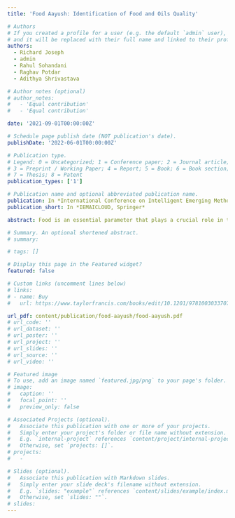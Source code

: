 ```yaml
---
title: 'Food Aayush: Identification of Food and Oils Quality'

# Authors
# If you created a profile for a user (e.g. the default `admin` user), write the username (folder name) here
# and it will be replaced with their full name and linked to their profile.
authors:
  - Richard Joseph
  - admin
  - Rahul Sohandani
  - Raghav Potdar
  - Adithya Shrivastava

# Author notes (optional)
# author_notes:
#   - 'Equal contribution'
#   - 'Equal contribution'

date: '2021-09-01T00:00:00Z'

# Schedule page publish date (NOT publication's date).
publishDate: '2022-06-01T00:00:00Z'

# Publication type.
# Legend: 0 = Uncategorized; 1 = Conference paper; 2 = Journal article;
# 3 = Preprint / Working Paper; 4 = Report; 5 = Book; 6 = Book section;
# 7 = Thesis; 8 = Patent
publication_types: ['1']

# Publication name and optional abbreviated publication name.
publication: In *International Conference on Intelligent Emerging Methods of Artificial Intelligence & Cloud Computing*
publication_short: In *IEMAICLOUD, Springer*

abstract: Food is an essential parameter that plays a crucial role in the survival of humans. It is also significant in depicting a country’s culture. Healthy, nutritious, and high-quality food results in a better lifestyle and develops a person’s immunity and health. Correspondingly, the consumption of low-quality food, which might be deprived of nutritional value, negatively impacts a person’s health and makes them susceptible to various diseases. There is a persistent complaint in India, in any civic body-related food section about the quality of meals available. Likewise, the oil quality is also an essential factor while cooking any meal as it affects the taste of food, and the use of rancid oils in cooking may also be harmful to health. Therefore, the quality of oil used in frying the food must be monitored. Its continuous exposure to relatively high temperatures results in degradation of its merit. This study aims to build an application to determine the food quality and detect repeated frying on cooking oil based on its visual properties. Classification of food items is done based on time left for consumption, edibility, condition, color, and rancidity. The food items are additionally classified as stale or usable using artificial intelligence algorithms based on the images acquired through a smartphone’s camera.

# Summary. An optional shortened abstract.
# summary:

# tags: []

# Display this page in the Featured widget?
featured: false

# Custom links (uncomment lines below)
# links:
# - name: Buy
#   url: https://www.taylorfrancis.com/books/edit/10.1201/9781003033707/massive-graph-analytics-david-bader

url_pdf: content/publication/food-aayush/food-aayush.pdf
# url_code: ''
# url_dataset: ''
# url_poster: ''
# url_project: ''
# url_slides: ''
# url_source: ''
# url_video: ''

# Featured image
# To use, add an image named `featured.jpg/png` to your page's folder.
# image:
#   caption: ''
#   focal_point: ''
#   preview_only: false

# Associated Projects (optional).
#   Associate this publication with one or more of your projects.
#   Simply enter your project's folder or file name without extension.
#   E.g. `internal-project` references `content/project/internal-project/index.md`.
#   Otherwise, set `projects: []`.
# projects:
#   -

# Slides (optional).
#   Associate this publication with Markdown slides.
#   Simply enter your slide deck's filename without extension.
#   E.g. `slides: "example"` references `content/slides/example/index.md`.
#   Otherwise, set `slides: ""`.
# slides:
---
```


<!-- {{% callout note %}}
Click the _Cite_ button above to demo the feature to enable visitors to import publication metadata into their reference management software.
{{% /callout %}}

{{% callout note %}}
Create your slides in Markdown - click the _Slides_ button to check out the example.
{{% /callout %}}

Supplementary notes can be added here, including [code, math, and images](https://wowchemy.com/docs/writing-markdown-latex/). -->
